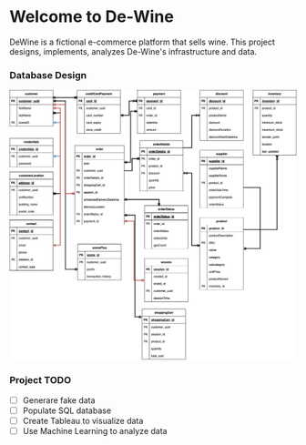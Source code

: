 # Welcome to De-Wine

DeWine is a fictional e-commerce platform that sells wine. This project designs, implements, analyzes 
De-Wine's infrastructure and data. 

### Database Design
![database_design](https://github.com/TimPerera/dewine/blob/master/DeWineDatabase.png)

### **Project TODO**
- [ ] Generare fake data
- [ ] Populate SQL database
- [ ] Create Tableau to visualize data
- [ ] Use Machine Learning to analyze data
